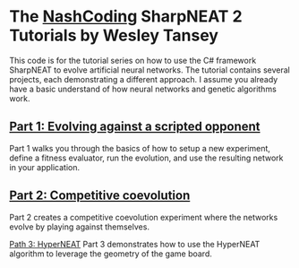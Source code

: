 The [NashCoding](http://nashcoding.com) SharpNEAT 2 Tutorials by Wesley Tansey
====================================

This code is for the tutorial series on how to use the C# framework SharpNEAT to evolve artificial neural networks. The tutorial contains several projects, each demonstrating a different approach. I assume you already have a basic understand of how neural networks and genetic algorithms work.

[Part 1: Evolving against a scripted opponent](http://www.nashcoding.com/2010/07/17/tutorial-evolving-neural-networks-with-sharpneat-2-part-1/)
-------------------------------------
Part 1 walks you through the basics of how to setup a new experiment, define a fitness evaluator, run the evolution, and use the resulting network in your application.

[Part 2: Competitive coevolution](http://www.nashcoding.com/2010/07/24/tutorial-%E2%80%93-evolving-neural-networks-with-sharpneat-2-part-2/)
-------------------------------------
Part 2 creates a competitive coevolution experiment where the networks evolve by playing against themselves.

[Path 3: HyperNEAT](http://www.nashcoding.com/2010/10/29/tutorial-%E2%80%93-evolving-neural-networks-with-sharpneat-2-part-3/)
Part 3 demonstrates how to use the HyperNEAT algorithm to leverage the geometry of the game board.